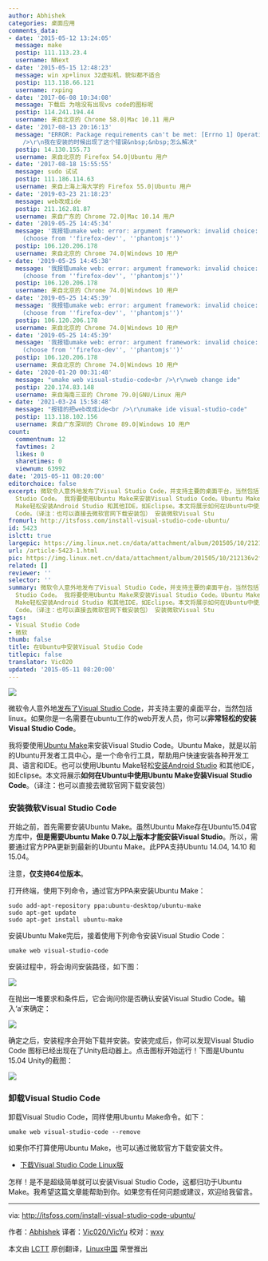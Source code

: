 ```yaml
---
author: Abhishek
categories: 桌面应用
comments_data:
- date: '2015-05-12 13:24:05'
  message: make
  postip: 111.113.23.4
  username: NNext
- date: '2015-05-15 12:48:23'
  message: win xp+linux 32虚拟机，貌似都不适合
  postip: 113.118.66.121
  username: rxping
- date: '2017-06-08 10:34:08'
  message: 下载后 为啥没有出现vs code的图标呢
  postip: 114.241.194.44
  username: 来自北京的 Chrome 58.0|Mac 10.11 用户
- date: '2017-08-13 20:16:13'
  message: "ERROR: Package requirements can't be met: [Errno 1] Operation not permitted<br
    />\r\n我在安装的时候出现了这个错误&nbsp;&nbsp;怎么解决"
  postip: 14.130.155.73
  username: 来自北京的 Firefox 54.0|Ubuntu 用户
- date: '2017-08-18 15:55:55'
  message: sudo 试试
  postip: 111.186.114.63
  username: 来自上海上海大学的 Firefox 55.0|Ubuntu 用户
- date: '2019-03-23 21:18:23'
  message: web改成ide
  postip: 211.162.81.87
  username: 来自广东的 Chrome 72.0|Mac 10.14 用户
- date: '2019-05-25 14:45:34'
  message: '我报错umake web: error: argument framework: invalid choice: ''visual-studio-code''
    (choose from ''firefox-dev'', ''phantomjs'')'
  postip: 106.120.206.178
  username: 来自北京的 Chrome 74.0|Windows 10 用户
- date: '2019-05-25 14:45:38'
  message: '我报错umake web: error: argument framework: invalid choice: ''visual-studio-code''
    (choose from ''firefox-dev'', ''phantomjs'')'
  postip: 106.120.206.178
  username: 来自北京的 Chrome 74.0|Windows 10 用户
- date: '2019-05-25 14:45:39'
  message: '我报错umake web: error: argument framework: invalid choice: ''visual-studio-code''
    (choose from ''firefox-dev'', ''phantomjs'')'
  postip: 106.120.206.178
  username: 来自北京的 Chrome 74.0|Windows 10 用户
- date: '2019-05-25 14:45:39'
  message: '我报错umake web: error: argument framework: invalid choice: ''visual-studio-code''
    (choose from ''firefox-dev'', ''phantomjs'')'
  postip: 106.120.206.178
  username: 来自北京的 Chrome 74.0|Windows 10 用户
- date: '2020-01-20 00:31:48'
  message: "umake web visual-studio-code<br />\r\nweb change ide"
  postip: 220.174.83.148
  username: 来自海南三亚的 Chrome 79.0|GNU/Linux 用户
- date: '2021-03-24 15:58:48'
  message: "报错的把web改成ide<br />\r\numake ide visual-studio-code"
  postip: 113.118.102.156
  username: 来自广东深圳的 Chrome 89.0|Windows 10 用户
count:
  commentnum: 12
  favtimes: 2
  likes: 0
  sharetimes: 0
  viewnum: 63992
date: '2015-05-11 08:20:00'
editorchoice: false
excerpt: 微软令人意外地发布了Visual Studio Code，并支持主要的桌面平台，当然包括linux。如果你是一名需要在ubuntu工作的web开发人员，你可以非常轻松的安装Visual
  Studio Code。 我将要使用Ubuntu Make来安装Visual Studio Code。Ubuntu Make，就是以前的Ubuntu开发者工具中心，是一个命令行工具，帮助用户快速安装各种开发工具、语言和IDE。也可以使用Ubuntu
  Make轻松安装Android Studio 和其他IDE，如Eclipse。本文将展示如何在Ubuntu中使用Ubuntu Make安装Visual Studio
  Code。（译注：也可以直接去微软官网下载安装包） 安装微软Visual Stu
fromurl: http://itsfoss.com/install-visual-studio-code-ubuntu/
id: 5423
islctt: true
largepic: https://img.linux.net.cn/data/attachment/album/201505/10/212136v2fq7ob3pp7s723o.jpg
url: /article-5423-1.html
pic: https://img.linux.net.cn/data/attachment/album/201505/10/212136v2fq7ob3pp7s723o.jpg.thumb.jpg
related: []
reviewer: ''
selector: ''
summary: 微软令人意外地发布了Visual Studio Code，并支持主要的桌面平台，当然包括linux。如果你是一名需要在ubuntu工作的web开发人员，你可以非常轻松的安装Visual
  Studio Code。 我将要使用Ubuntu Make来安装Visual Studio Code。Ubuntu Make，就是以前的Ubuntu开发者工具中心，是一个命令行工具，帮助用户快速安装各种开发工具、语言和IDE。也可以使用Ubuntu
  Make轻松安装Android Studio 和其他IDE，如Eclipse。本文将展示如何在Ubuntu中使用Ubuntu Make安装Visual Studio
  Code。（译注：也可以直接去微软官网下载安装包） 安装微软Visual Stu
tags:
- Visual Studio Code
- 微软
thumb: false
title: 在Ubuntu中安装Visual Studio Code
titlepic: false
translator: Vic020
updated: '2015-05-11 08:20:00'
---
```


![](/data/attachment/album/201505/10/212136v2fq7ob3pp7s723o.jpg)


微软令人意外地[发布了Visual Studio Code](/article-5376-1.html)，并支持主要的桌面平台，当然包括linux。如果你是一名需要在ubuntu工作的web开发人员，你可以**非常轻松的安装Visual Studio Code**。


我将要使用[Ubuntu Make](https://wiki.ubuntu.com/ubuntu-make)来安装Visual Studio Code。Ubuntu Make，就是以前的Ubuntu开发者工具中心，是一个命令行工具，帮助用户快速安装各种开发工具、语言和IDE。也可以使用Ubuntu Make轻松[安装Android Studio](http://itsfoss.com/install-android-studio-ubuntu-linux/) 和其他IDE，如Eclipse。本文将展示**如何在Ubuntu中使用Ubuntu Make安装Visual Studio Code**。（译注：也可以直接去微软官网下载安装包）


### 安装微软Visual Studio Code


开始之前，首先需要安装Ubuntu Make。虽然Ubuntu Make存在Ubuntu15.04官方库中，**但是需要Ubuntu Make 0.7以上版本才能安装Visual Studio**。所以，需要通过官方PPA更新到最新的Ubuntu Make。此PPA支持Ubuntu 14.04, 14.10 和 15.04。


注意，**仅支持64位版本**。


打开终端，使用下列命令，通过官方PPA来安装Ubuntu Make：



```
sudo add-apt-repository ppa:ubuntu-desktop/ubuntu-make
sudo apt-get update
sudo apt-get install ubuntu-make

```

安装Ubuntu Make完后，接着使用下列命令安装Visual Studio Code：



```
umake web visual-studio-code

```

安装过程中，将会询问安装路径，如下图：


![](/data/attachment/album/201505/10/212137ureeadg1c9e3ete6.jpg)


在抛出一堆要求和条件后，它会询问你是否确认安装Visual Studio Code。输入‘a’来确定：


![](/data/attachment/album/201505/10/212138e9j75lja2llwb932.jpg)


确定之后，安装程序会开始下载并安装。安装完成后，你可以发现Visual Studio Code 图标已经出现在了Unity启动器上。点击图标开始运行！下图是Ubuntu 15.04 Unity的截图：


![](/data/attachment/album/201505/10/212139mxxc7gt4vzf6oc6a.jpg)


### 卸载Visual Studio Code


卸载Visual Studio Code，同样使用Ubuntu Make命令。如下：



```
umake web visual-studio-code --remove

```

如果你不打算使用Ubuntu Make，也可以通过微软官方下载安装文件。


* [下载Visual Studio Code Linux版](https://code.visualstudio.com/Download)


怎样！是不是超级简单就可以安装Visual Studio Code，这都归功于Ubuntu Make。我希望这篇文章能帮助到你。如果您有任何问题或建议，欢迎给我留言。




---


via: <http://itsfoss.com/install-visual-studio-code-ubuntu/>


作者：[Abhishek](http://itsfoss.com/author/abhishek/) 译者：[Vic020/VicYu](http://vicyu.net) 校对：[wxy](https://github.com/wxy)


本文由 [LCTT](https://github.com/LCTT/TranslateProject) 原创翻译，[Linux中国](http://linux.cn/) 荣誉推出